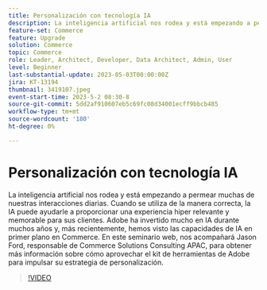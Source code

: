 ```yaml
---
title: Personalización con tecnología IA
description: La inteligencia artificial nos rodea y está empezando a permear muchas de nuestras interacciones diarias. Cuando se utiliza de la manera correcta, la IA puede ayudarle a proporcionar una experiencia hiper relevante y memorable para sus clientes. Adobe ha invertido mucho en IA durante muchos años y, más recientemente, hemos visto las capacidades de IA en primer plano en Commerce. En este seminario web, nos acompañará Jason Ford, responsable de Commerce Solutions Consulting APAC, para obtener más información sobre cómo aprovechar el kit de herramientas de Adobe para impulsar su estrategia de personalización.
feature-set: Commerce
feature: Upgrade
solution: Commerce
topic: Commerce
role: Leader, Architect, Developer, Data Architect, Admin, User
level: Beginner
last-substantial-update: 2023-05-03T00:00:00Z
jira: KT-13194
thumbnail: 3419107.jpeg
event-start-time: 2023-5-2 08:30-8
source-git-commit: 5dd2af910607eb5c69fc08d34001ecff9bbcb485
workflow-type: tm+mt
source-wordcount: '180'
ht-degree: 0%

---
```



# Personalización con tecnología IA

La inteligencia artificial nos rodea y está empezando a permear muchas de nuestras interacciones diarias. Cuando se utiliza de la manera correcta, la IA puede ayudarle a proporcionar una experiencia hiper relevante y memorable para sus clientes. Adobe ha invertido mucho en IA durante muchos años y, más recientemente, hemos visto las capacidades de IA en primer plano en Commerce. En este seminario web, nos acompañará Jason Ford, responsable de Commerce Solutions Consulting APAC, para obtener más información sobre cómo aprovechar el kit de herramientas de Adobe para impulsar su estrategia de personalización.

>[!VIDEO](https://video.tv.adobe.com/v/3419107/?learn=on)
